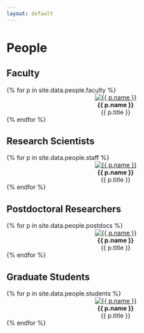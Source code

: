 ```yaml
---
layout: default
---
```


# People

<div class="people">

<h2>Faculty</h2>

<div class="row">
{% for p in site.data.people.faculty %}
<div class="col" style="text-align:center;">
<a href="{{ p.website }}">
  <img class="person-img" src="img/people/{{ p.img }}" alt="{{ p.name }}"/>
</a>
<br/>
<b>{{ p.name }}</b>
<br/>
{{ p.title }}
</div>
{% endfor %}
</div>

<h2>Research Scientists</h2>

<div class="row">
{% for p in site.data.people.staff %}
<div class="col" style="text-align:center;">
<a href="{{ p.website }}">
  <img class="person-img" src="img/people/{{ p.img }}" alt="{{ p.name }}"/>
</a>
<br/>
<b>{{ p.name }}</b>
<br/>
{{ p.title }}
</div>
{% endfor %}
</div>

<h2>Postdoctoral Researchers</h2>

<div class="row">
{% for p in site.data.people.postdocs %}
<div class="col" style="text-align:center;">
<a href="{{ p.website }}">
  <img class="person-img" src="img/people/{{ p.img }}" alt="{{ p.name }}"/>
</a>
<br/>
<b>{{ p.name }}</b>
<br/>
{{ p.title }}
</div>
{% endfor %}
</div>

<h2>Graduate Students</h2>

<div class="row">
{% for p in site.data.people.students %}
<div class="col" style="text-align:center;">
<a href="{{ p.website }}">
  <img class="person-img" src="img/people/{{ p.img }}" alt="{{ p.name }}"/>
</a>
<br/>
<b>{{ p.name }}</b>
<br/>
{{ p.title }}
</div>
{% endfor %}
</div>

</div>
